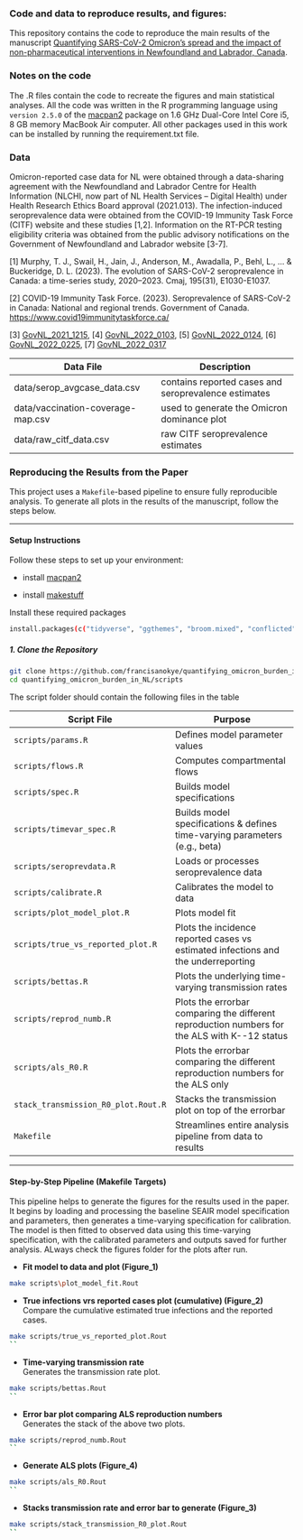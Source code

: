 ### Code and data to reproduce results, and figures:
This repository contains the code to reproduce the main results of the manuscript [Quantifying SARS-CoV-2 Omicron’s spread and the impact of non-pharmaceutical interventions in Newfoundland and Labrador, Canada](https://). 

### Notes on the code
The .R files contain the code to recreate the figures and main statistical analyses. All the code was written in the R programming language using `version 2.5.0` of the [macpan2](https://github.com/canmod/macpan2) package on 1.6 GHz Dual-Core Intel Core i5, 8 GB memory MacBook Air computer. All other packages used in this work can be installed by running the requirement.txt file.

### Data
Omicron-reported case data for NL were obtained through a data-sharing agreement with the Newfoundland and Labrador Centre for Health Information (NLCHI, now part of NL Health Services – Digital Health) under Health Research Ethics Board approval (2021.013). The infection-induced seroprevalence data were obtained from the COVID-19 Immunity Task Force (CITF) website and these studies [1,2]. Information on the RT-PCR testing eligibility criteria was obtained from the public advisory notifications on the Government of Newfoundland and Labrador website [3-7]. 

[1] Murphy, T. J., Swail, H., Jain, J., Anderson, M., Awadalla, P., Behl, L., ... & Buckeridge, D. L. (2023). The evolution of SARS-CoV-2 seroprevalence in Canada: a time-series study, 2020–2023. Cmaj, 195(31), E1030-E1037.

[2] COVID-19 Immunity Task Force. (2023). Seroprevalence of SARS-CoV-2 in Canada: National and regional trends. Government of Canada. https://www.covid19immunitytaskforce.ca/

[3] [GovNL_2021_1215](https://www.gov.nl.ca/releases/2021/health/1215n04/), [4] [GovNL_2022_0103](https://www.gov.nl.ca/releases/2022/health/0103n02/), [5] [GovNL_2022_0124](https://www.gov.nl.ca/releases/2022/health/0124n05/), [6] [GovNL_2022_0225](https://www.gov.nl.ca/releases/2022/health/0309n02/), [7] [GovNL_2022_0317](https://www.gov.nl.ca/releases/2022/health/0317n11/)

|Data File                       |                       Description                                                  |    
|--------------------------------|------------------------------------------------------------------------------------|
| data/serop_avgcase_data.csv          | contains reported cases and seroprevalence estimates                               |
| data/vaccination-coverage-map.csv    | used to generate the Omicron dominance plot                                        | 
| data/raw_citf_data.csv               | raw CITF seroprevalence estimates                                                  |

### Reproducing the Results from the Paper

This project uses a `Makefile`-based pipeline to ensure fully reproducible analysis. To generate all plots in the results of the manuscript, follow the steps below.

---

#### Setup Instructions

Follow these steps to set up your environment:

- install [macpan2](https://canmod.github.io/macpan2/index.html)

- install [makestuff](https://github.com/dushoff/makestuff)

Install these required packages
```bash
install.packages(c("tidyverse", "ggthemes", "broom.mixed", "conflicted","dplyr", "gridExtra", "grid", "gtable", "zoo", "ggplot2", "patchwork"))
```

##### 1. Clone the Repository

```bash
git clone https://github.com/francisanokye/quantifying_omicron_burden_in_NL.git
cd quantifying_omicron_burden_in_NL/scripts
```

The script folder should contain the following files in the table

| Script File                        | Purpose                                                                           | 
| ---------------------------------- | ----------------------------------------------------------                        | 
| `scripts/params.R`                         | Defines model parameter values                                                    | 
| `scripts/flows.R`                          | Computes compartmental flows                                                      | 
| `scripts/spec.R`                           | Builds model specifications                                                       | 
| `scripts/timevar_spec.R`                   | Builds model specifications  & defines time-varying parameters (e.g., beta)       | 
| `scripts/seroprevdata.R`                   | Loads or processes seroprevalence data                                            | 
| `scripts/calibrate.R`                      | Calibrates the model to data                                                      | 
| `scripts/plot_model_plot.R`                | Plots model fit                                                                   | 
| `scripts/true_vs_reported_plot.R`          | Plots the incidence reported cases vs estimated infections and the underreporting|
| `scripts/bettas.R`                         | Plots the underlying time-varying transmission rates                              |
| `scripts/reprod_numb.R`                    | Plots the errorbar comparing the different reproduction numbers for the ALS with K--12 status       | 
| `scripts/als_R0.R`                         | Plots the errorbar comparing the different reproduction numbers for the ALS only       | 
| `stack_transmission_R0_plot.Rout.R`| Stacks the transmission plot on top of the errorbar                               | 
| `Makefile`                         | Streamlines entire analysis pipeline from data to results                         |
--------------------------------------------------------------------------------------------------------------------------
#### Step-by-Step Pipeline (Makefile Targets)

This pipeline helps to generate the figures for the results used in the paper. It begins by loading and processing the baseline SEAIR model specification and parameters, then generates a time-varying specification for calibration. The model is then fitted to observed data using this time-varying specification, with the calibrated parameters and outputs saved for further analysis. ALways check the figures folder for the plots after run.

- **Fit model to data and plot (Figure_1)**  
```bash
make scripts\plot_model_fit.Rout 
```

- **True infections vrs reported cases plot (cumulative) (Figure_2)**  
Compare the cumulative estimated true infections and the reported cases.

```bash
make scripts/true_vs_reported_plot.Rout   
``

```
- **Time-varying transmission rate**  
Generates the transmission rate plot.

```bash
make scripts/bettas.Rout   
``

```
- **Error bar plot comparing ALS reproduction numbers**  
Generates the stack of the above two plots.

```bash
make scripts/reprod_numb.Rout   
``

```
- **Generate ALS plots (Figure_4)**  
```bash
make scripts/als_R0.Rout   
``
```
- **Stacks transmission rate and error bar to generate (Figure_3)**  

```bash
make scripts/stack_transmission_R0_plot.Rout   
``

